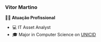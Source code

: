### Vitor Martino

👨‍🏫 **Atuação Profissional**
- 💻 IT Asset Analyst
- 🎓 Major in Computer Science on [UNICID](https://www.unicid.edu.br)

